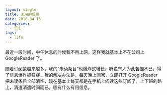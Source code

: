 ```yaml
---
layout: single
title: 无用的信息
date: 2010-04-15
categories:
  - 日志
tags:
  - life
---
```


最近一段时间，中午休息的时候我不再上网，这样我就基本上不在公司上 GoogleReader 了。

随着订阅数越来越多，我的“未读条目”也爆炸式增长，听说有人为此苦恼不已，得了信息爆炸抓狂症。我的解决办法是，每天晚上回家，立即打开 GoogleReader 把未读条目全部清空，现在基本上每天都是在手机上阅读这些订阅了，上下班的路上，消遣消遣时间而已，哪有什么有用信息。
